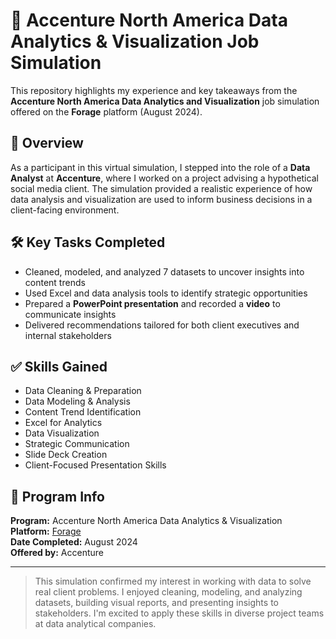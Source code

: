 # 🎯 Accenture North America Data Analytics & Visualization Job Simulation

This repository highlights my experience and key takeaways from the **Accenture North America Data Analytics and Visualization** job simulation offered on the **Forage** platform (August 2024).

## 🌟 Overview

As a participant in this virtual simulation, I stepped into the role of a **Data Analyst** at **Accenture**, where I worked on a project advising a hypothetical social media client. The simulation provided a realistic experience of how data analysis and visualization are used to inform business decisions in a client-facing environment.

## 🛠️ Key Tasks Completed

- Cleaned, modeled, and analyzed 7 datasets to uncover insights into content trends  
- Used Excel and data analysis tools to identify strategic opportunities  
- Prepared a **PowerPoint presentation** and recorded a **video** to communicate insights  
- Delivered recommendations tailored for both client executives and internal stakeholders  

## ✅ Skills Gained

- Data Cleaning & Preparation  
- Data Modeling & Analysis  
- Content Trend Identification  
- Excel for Analytics  
- Data Visualization  
- Strategic Communication  
- Slide Deck Creation  
- Client-Focused Presentation Skills  

## 📌 Program Info

**Program:** Accenture North America Data Analytics & Visualization  
**Platform:** [Forage](https://www.theforage.com/)  
**Date Completed:** August 2024  
**Offered by:** Accenture  

---

> This simulation confirmed my interest in working with data to solve real client problems. I enjoyed cleaning, modeling, and analyzing datasets, building visual reports, and presenting insights to stakeholders. I'm excited to apply these skills in diverse project teams at data analytical companies.
